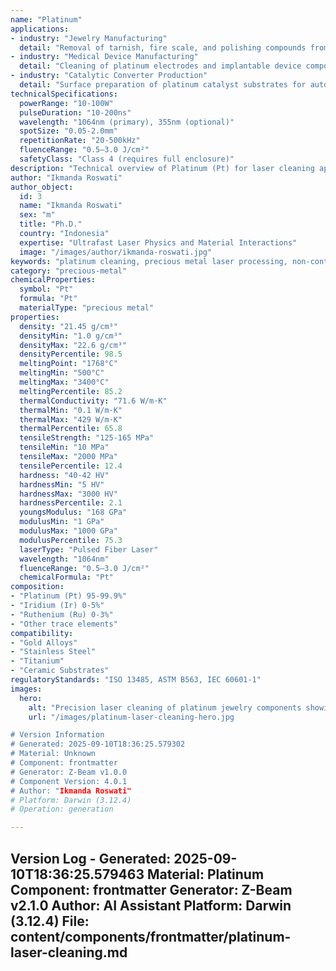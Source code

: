 ```yaml
---
name: "Platinum"
applications:
- industry: "Jewelry Manufacturing"
  detail: "Removal of tarnish, fire scale, and polishing compounds from platinum jewelry components"
- industry: "Medical Device Manufacturing"
  detail: "Cleaning of platinum electrodes and implantable device components without altering biocompatibility"
- industry: "Catalytic Converter Production"
  detail: "Surface preparation of platinum catalyst substrates for automotive applications"
technicalSpecifications:
  powerRange: "10-100W"
  pulseDuration: "10-200ns"
  wavelength: "1064nm (primary), 355nm (optional)"
  spotSize: "0.05-2.0mm"
  repetitionRate: "20-500kHz"
  fluenceRange: "0.5–3.0 J/cm²"
  safetyClass: "Class 4 (requires full enclosure)"
description: "Technical overview of Platinum (Pt) for laser cleaning applications, focusing on its high reflectivity challenges, optimal 1064nm wavelength interaction with frequency doubling options, and precision cleaning in high-value industries."
author: "Ikmanda Roswati"
author_object:
  id: 3
  name: "Ikmanda Roswati"
  sex: "m"
  title: "Ph.D."
  country: "Indonesia"
  expertise: "Ultrafast Laser Physics and Material Interactions"
  image: "/images/author/ikmanda-roswati.jpg"
keywords: "platinum cleaning, precious metal laser processing, non-contact cleaning, jewelry manufacturing, medical device cleaning, catalytic converter preparation, laser ablation, surface contamination removal"
category: "precious-metal"
chemicalProperties:
  symbol: "Pt"
  formula: "Pt"
  materialType: "precious metal"
properties:
  density: "21.45 g/cm³"
  densityMin: "1.0 g/cm³"
  densityMax: "22.6 g/cm³"
  densityPercentile: 98.5
  meltingPoint: "1768°C"
  meltingMin: "500°C"
  meltingMax: "3400°C"
  meltingPercentile: 85.2
  thermalConductivity: "71.6 W/m·K"
  thermalMin: "0.1 W/m·K"
  thermalMax: "429 W/m·K"
  thermalPercentile: 65.8
  tensileStrength: "125-165 MPa"
  tensileMin: "10 MPa"
  tensileMax: "2000 MPa"
  tensilePercentile: 12.4
  hardness: "40-42 HV"
  hardnessMin: "5 HV"
  hardnessMax: "3000 HV"
  hardnessPercentile: 2.1
  youngsModulus: "168 GPa"
  modulusMin: "1 GPa"
  modulusMax: "1000 GPa"
  modulusPercentile: 75.3
  laserType: "Pulsed Fiber Laser"
  wavelength: "1064nm"
  fluenceRange: "0.5–3.0 J/cm²"
  chemicalFormula: "Pt"
composition:
- "Platinum (Pt) 95-99.9%"
- "Iridium (Ir) 0-5%"
- "Ruthenium (Ru) 0-3%"
- "Other trace elements"
compatibility:
- "Gold Alloys"
- "Stainless Steel"
- "Titanium"
- "Ceramic Substrates"
regulatoryStandards: "ISO 13485, ASTM B563, IEC 60601-1"
images:
  hero:
    alt: "Precision laser cleaning of platinum jewelry components showing selective contamination removal"
    url: "/images/platinum-laser-cleaning-hero.jpg

# Version Information
# Generated: 2025-09-10T18:36:25.579302
# Material: Unknown
# Component: frontmatter
# Generator: Z-Beam v1.0.0
# Component Version: 4.0.1
# Author: "Ikmanda Roswati"
# Platform: Darwin (3.12.4)
# Operation: generation

---
```

Version Log - Generated: 2025-09-10T18:36:25.579463
Material: Platinum
Component: frontmatter
Generator: Z-Beam v2.1.0
Author: AI Assistant
Platform: Darwin (3.12.4)
File: content/components/frontmatter/platinum-laser-cleaning.md
---